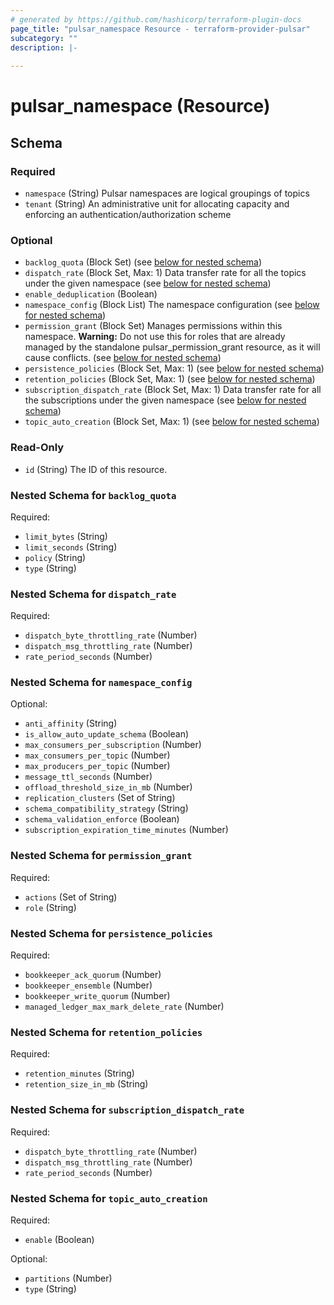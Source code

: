 ```yaml
---
# generated by https://github.com/hashicorp/terraform-plugin-docs
page_title: "pulsar_namespace Resource - terraform-provider-pulsar"
subcategory: ""
description: |-
  
---
```


# pulsar_namespace (Resource)





<!-- schema generated by tfplugindocs -->
## Schema

### Required

- `namespace` (String) Pulsar namespaces are logical groupings of topics
- `tenant` (String) An administrative unit for allocating capacity and enforcing an authentication/authorization scheme

### Optional

- `backlog_quota` (Block Set) (see [below for nested schema](#nestedblock--backlog_quota))
- `dispatch_rate` (Block Set, Max: 1) Data transfer rate for all the topics under the given namespace (see [below for nested schema](#nestedblock--dispatch_rate))
- `enable_deduplication` (Boolean)
- `namespace_config` (Block List) The namespace configuration (see [below for nested schema](#nestedblock--namespace_config))
- `permission_grant` (Block Set) Manages permissions within this namespace. **Warning:** Do not use this for roles that are already managed by the standalone pulsar_permission_grant resource, as it will cause conflicts. (see [below for nested schema](#nestedblock--permission_grant))
- `persistence_policies` (Block Set, Max: 1) (see [below for nested schema](#nestedblock--persistence_policies))
- `retention_policies` (Block Set, Max: 1) (see [below for nested schema](#nestedblock--retention_policies))
- `subscription_dispatch_rate` (Block Set, Max: 1) Data transfer rate for all the subscriptions under the given namespace (see [below for nested schema](#nestedblock--subscription_dispatch_rate))
- `topic_auto_creation` (Block Set, Max: 1) (see [below for nested schema](#nestedblock--topic_auto_creation))

### Read-Only

- `id` (String) The ID of this resource.

<a id="nestedblock--backlog_quota"></a>
### Nested Schema for `backlog_quota`

Required:

- `limit_bytes` (String)
- `limit_seconds` (String)
- `policy` (String)
- `type` (String)


<a id="nestedblock--dispatch_rate"></a>
### Nested Schema for `dispatch_rate`

Required:

- `dispatch_byte_throttling_rate` (Number)
- `dispatch_msg_throttling_rate` (Number)
- `rate_period_seconds` (Number)


<a id="nestedblock--namespace_config"></a>
### Nested Schema for `namespace_config`

Optional:

- `anti_affinity` (String)
- `is_allow_auto_update_schema` (Boolean)
- `max_consumers_per_subscription` (Number)
- `max_consumers_per_topic` (Number)
- `max_producers_per_topic` (Number)
- `message_ttl_seconds` (Number)
- `offload_threshold_size_in_mb` (Number)
- `replication_clusters` (Set of String)
- `schema_compatibility_strategy` (String)
- `schema_validation_enforce` (Boolean)
- `subscription_expiration_time_minutes` (Number)


<a id="nestedblock--permission_grant"></a>
### Nested Schema for `permission_grant`

Required:

- `actions` (Set of String)
- `role` (String)


<a id="nestedblock--persistence_policies"></a>
### Nested Schema for `persistence_policies`

Required:

- `bookkeeper_ack_quorum` (Number)
- `bookkeeper_ensemble` (Number)
- `bookkeeper_write_quorum` (Number)
- `managed_ledger_max_mark_delete_rate` (Number)


<a id="nestedblock--retention_policies"></a>
### Nested Schema for `retention_policies`

Required:

- `retention_minutes` (String)
- `retention_size_in_mb` (String)


<a id="nestedblock--subscription_dispatch_rate"></a>
### Nested Schema for `subscription_dispatch_rate`

Required:

- `dispatch_byte_throttling_rate` (Number)
- `dispatch_msg_throttling_rate` (Number)
- `rate_period_seconds` (Number)


<a id="nestedblock--topic_auto_creation"></a>
### Nested Schema for `topic_auto_creation`

Required:

- `enable` (Boolean)

Optional:

- `partitions` (Number)
- `type` (String)


